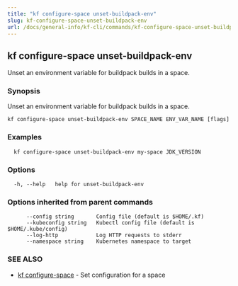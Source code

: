 ```yaml
---
title: "kf configure-space unset-buildpack-env"
slug: kf-configure-space-unset-buildpack-env
url: /docs/general-info/kf-cli/commands/kf-configure-space-unset-buildpack-env/
---
```

## kf configure-space unset-buildpack-env

Unset an environment variable for buildpack builds in a space.

### Synopsis

Unset an environment variable for buildpack builds in a space.

```
kf configure-space unset-buildpack-env SPACE_NAME ENV_VAR_NAME [flags]
```

### Examples

```
  kf configure-space unset-buildpack-env my-space JDK_VERSION
```

### Options

```
  -h, --help   help for unset-buildpack-env
```

### Options inherited from parent commands

```
      --config string       Config file (default is $HOME/.kf)
      --kubeconfig string   Kubectl config file (default is $HOME/.kube/config)
      --log-http            Log HTTP requests to stderr
      --namespace string    Kubernetes namespace to target
```

### SEE ALSO

* [kf configure-space](/docs/general-info/kf-cli/commands/kf-configure-space/)	 - Set configuration for a space

